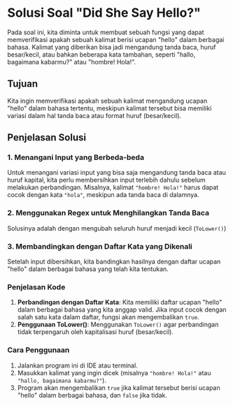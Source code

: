 # Solusi Soal "Did She Say Hello?"

Pada soal ini, kita diminta untuk membuat sebuah fungsi yang dapat memverifikasi apakah sebuah kalimat berisi ucapan "hello" dalam berbagai bahasa. Kalimat yang diberikan bisa jadi mengandung tanda baca, huruf besar/kecil, atau bahkan beberapa kata tambahan, seperti "hallo, bagaimana kabarmu?" atau "hombre! Hola!".

## Tujuan

Kita ingin memverifikasi apakah sebuah kalimat mengandung ucapan "hello" dalam bahasa tertentu, meskipun kalimat tersebut bisa memiliki variasi dalam hal tanda baca atau format huruf (besar/kecil).

## Penjelasan Solusi

### 1. Menangani Input yang Berbeda-beda
Untuk menangani variasi input yang bisa saja mengandung tanda baca atau huruf kapital, kita perlu membersihkan input terlebih dahulu sebelum melakukan perbandingan. Misalnya, kalimat `"hombre! Hola!"` harus dapat cocok dengan kata `"hola"`, meskipun ada tanda baca di dalamnya.

### 2. Menggunakan Regex untuk Menghilangkan Tanda Baca
Solusinya adalah dengan mengubah seluruh huruf menjadi kecil (`ToLower()`) 

### 3. Membandingkan dengan Daftar Kata yang Dikenali
Setelah input dibersihkan, kita bandingkan hasilnya dengan daftar ucapan "hello" dalam berbagai bahasa yang telah kita tentukan.


### Penjelasan Kode
1. **Perbandingan dengan Daftar Kata**: Kita memiliki daftar ucapan "hello" dalam berbagai bahasa yang kita anggap valid. Jika input cocok dengan salah satu kata dalam daftar, fungsi akan mengembalikan `true`.
2. **Penggunaan ToLower()**: Menggunakan `ToLower()` agar perbandingan tidak terpengaruh oleh kapitalisasi huruf (besar/kecil).

### Cara Penggunaan
1. Jalankan program ini di IDE atau terminal.
2. Masukkan kalimat yang ingin dicek (misalnya `"hombre! Hola!"` atau `"hallo, bagaimana kabarmu?"`).
3. Program akan mengembalikan `true` jika kalimat tersebut berisi ucapan "hello" dalam berbagai bahasa, dan `false` jika tidak.
